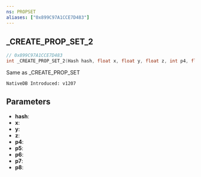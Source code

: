 ```yaml
---
ns: PROPSET
aliases: ["0x899C97A1CCE7D483"]
---
```

## _CREATE_PROP_SET_2

```c
// 0x899C97A1CCE7D483
int _CREATE_PROP_SET_2(Hash hash, float x, float y, float z, int p4, float p5, float p6, BOOL p7, BOOL p8);
```

Same as _CREATE_PROP_SET

```
NativeDB Introduced: v1207
```

## Parameters
* **hash**:
* **x**:
* **y**:
* **z**:
* **p4**:
* **p5**:
* **p6**:
* **p7**:
* **p8**:
